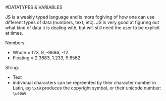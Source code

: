 #DATATYPES & VARIABLES

JS is a weakly typed language and is more fogiving of how one can use different types of data (numbers, text, etc). JS is very good at figuring out what kind of data it is dealing with, but will still need the user to be explicit at times.

Nnmbers:
  * Whole = 123, 9, -9686, -12
  * Floating = 2.3683, 1.233, 9.8562

String:
  * Text
  * individual characters can be repreented by their character number in Latin, eg ```\xA9``` produces the copyright symbol, or their unicode number: ```\u00A9```.
